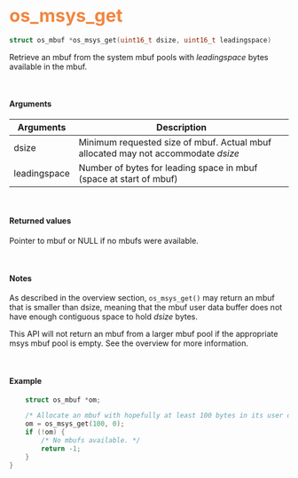 ## <font color="#F2853F" style="font-size:24pt">os_msys_get</font>

```c
struct os_mbuf *os_msys_get(uint16_t dsize, uint16_t leadingspace)
```

Retrieve an mbuf from the system mbuf pools with *leadingspace* bytes available in the mbuf.

<br>

#### Arguments

| Arguments | Description |
|-----------|-------------|
| dsize | Minimum requested size of mbuf. Actual mbuf allocated may not accommodate *dsize* |
| leadingspace | Number of bytes for leading space in mbuf (space at start of mbuf) |

<br>

#### Returned values
Pointer to mbuf or NULL if no mbufs were available.

<br>

#### Notes
As described in the overview section, `os_msys_get()` may return an mbuf that is smaller than dsize, meaning that the mbuf user data buffer does not have enough contiguous space to hold *dsize* bytes.

This API will not return an mbuf from a larger mbuf pool if the appropriate msys mbuf pool is empty. See the overview for more information.

<br>

#### Example

```c
    struct os_mbuf *om;

    /* Allocate an mbuf with hopefully at least 100 bytes in its user data buffer */
    om = os_msys_get(100, 0);
    if (!om) {
        /* No mbufs available. */
        return -1;
    }
}
```

